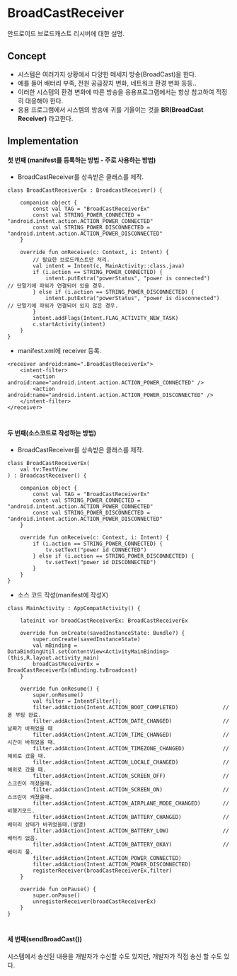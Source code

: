 # BroadCastReceiver
안드로이드 브로드캐스트 리시버에 대한 설명.

## Concept
* 시스템은 여러가지 상황에서 다양한 메세지 방송(BroadCast)을 한다.
* 예를 들어 배터리 부족, 전원 공급장치 변화, 네트워크 환경 변화 등등..
* 이러한 시스템의 환경 변화에 따른 방송을 응용프로그램에서는 항상 참고하여 적정히 대응해야 한다.
* 응용 프로그램에서 시스템의 방송에 귀를 기울이는 것을 **BR(BroadCast Receiver)** 라고한다.

## Implementation

#### 첫 번째 (manifest를 등록하는 방법 - 주로 사용하는 방법)
* BroadCastReceiver를 상속받은 클래스를 제작.
```
class BroadCastReceiverEx : BroadcastReceiver() {

    companion object {
        const val TAG = "BroadCastReceiverEx"
        const val STRING_POWER_CONNECTED = "android.intent.action.ACTION_POWER_CONNECTED"
        const val STRING_POWER_DISCONNECTED = "android.intent.action.ACTION_POWER_DISCONNECTED"
    }

    override fun onReceive(c: Context, i: Intent) {
        // 필요한 브로드캐스트만 처리.
        val intent = Intent(c, MainActivity::class.java)
        if (i.action == STRING_POWER_CONNECTED) {
            intent.putExtra("powerStatus", "power is connected")      // 단말기에 파워가 연결되어 있을 경우.
        } else if (i.action == STRING_POWER_DISCONNECTED) {
            intent.putExtra("powerStatus", "power is disconnected")   // 단말기에 파워가 연결되어 있지 않은 경우.
        }
        intent.addFlags(Intent.FLAG_ACTIVITY_NEW_TASK)
        c.startActivity(intent)
    }
}
```
* manifest.xml에 receiver 등록.
```
<receiver android:name=".BroadCastReceiverEx">
    <intent-filter>
        <action android:name="android.intent.action.ACTION_POWER_CONNECTED" />
        <action android:name="android.intent.action.ACTION_POWER_DISCONNECTED" />
    </intent-filter>
</receiver>
```
#
#### 두 번째(소스코드로 작성하는 방법)
* BroadCastReceiver를 상속받은 클래스를 제작.
```
class BroadCastReceiverEx(
    val tv:TextView
) : BroadcastReceiver() {

    companion object {
        const val TAG = "BroadCastReceiverEx"
        const val STRING_POWER_CONNECTED = "android.intent.action.ACTION_POWER_CONNECTED"
        const val STRING_POWER_DISCONNECTED = "android.intent.action.ACTION_POWER_DISCONNECTED"
    }

    override fun onReceive(c: Context, i: Intent) {
        if (i.action == STRING_POWER_CONNECTED) {
            tv.setText("power id CONNECTED")
        } else if (i.action == STRING_POWER_DISCONNECTED) {
            tv.setText("power id DISCONNECTED")
        }
    }
}
```

* 소스 코드 작성(manifest에 작성X)
```
class MainActivity : AppCompatActivity() {

    lateinit var broadCastReceiverEx: BroadCastReceiverEx

    override fun onCreate(savedInstanceState: Bundle?) {
        super.onCreate(savedInstanceState)
        val mBinding = DataBindingUtil.setContentView<ActivityMainBinding>(this,R.layout.activity_main)
        broadCastReceiverEx = BroadCastReceiverEx(mBinding.tvBroadcast)
    }

    override fun onResume() {
        super.onResume()
        val filter = IntentFilter();
        filter.addAction(Intent.ACTION_BOOT_COMPLETED)              // 폰 부팅 완료.
        filter.addAction(Intent.ACTION_DATE_CHANGED)                // 날짜가 바뀌었을 때
        filter.addAction(Intent.ACTION_TIME_CHANGED)                // 시간이 바뀌었을 때.
        filter.addAction(Intent.ACTION_TIMEZONE_CHANGED)            // 해외로 갔을 때.
        filter.addAction(Intent.ACTION_LOCALE_CHANGED)              // 해외로 갔을 때.
        filter.addAction(Intent.ACTION_SCREEN_OFF)                  // 스크린이 꺼졌을때.
        filter.addAction(Intent.ACTION_SCREEN_ON)                   // 스크린이 켜졌을때.
        filter.addAction(Intent.ACTION_AIRPLANE_MODE_CHANGED)       // 비행기모드.
        filter.addAction(Intent.ACTION_BATTERY_CHANGED)             // 배터리 상태가 바뀌었을때.(발열)
        filter.addAction(Intent.ACTION_BATTERY_LOW)                 // 배터리 없음.
        filter.addAction(Intent.ACTION_BATTERY_OKAY)                // 배터리 풀.
        filter.addAction(Intent.ACTION_POWER_CONNECTED)
        filter.addAction(Intent.ACTION_POWER_DISCONNECTED)
        registerReceiver(broadCastReceiverEx,filter)
    }

    override fun onPause() {
        super.onPause()
        unregisterReceiver(broadCastReceiverEx)
    }
}
```
#
#### 세 번째(sendBroadCast())
시스템에서 송신된 내용을 개발자가 수신할 수도 있지만, 개발자가 직접 송신 할 수도 있다.




